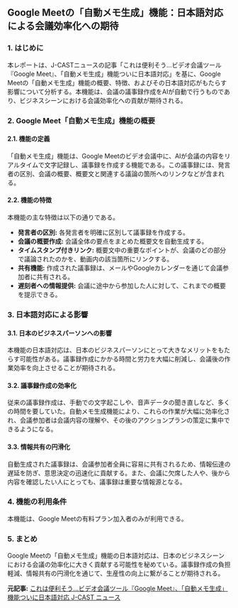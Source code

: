 ## Google Meetの「自動メモ生成」機能：日本語対応による会議効率化への期待

### 1. はじめに

本レポートは、J-CASTニュースの記事「これは便利そう...ビデオ会議ツール『Google Meet』、「自動メモ生成」機能ついに日本語対応」を基に、Google Meetの「自動メモ生成」機能の概要、特徴、およびその日本語対応がもたらす影響について分析する。本機能は、会議の議事録作成をAIが自動で行うものであり、ビジネスシーンにおける会議効率化への貢献が期待される。

### 2. Google Meet「自動メモ生成」機能の概要

#### 2.1. 機能の定義

「自動メモ生成」機能は、Google Meetのビデオ会議中に、AIが会議の内容をリアルタイムで文字記録し、議事録を作成する機能である。この議事録には、発言者の区別、会議の概要、概要文と関連する議論の箇所へのリンクなどが含まれる。

#### 2.2. 機能の特徴

本機能の主な特徴は以下の通りである。

* **発言者の区別:** 各発言者を明確に区別して議事録を作成する。
* **会議の概要作成:** 会議全体の要点をまとめた概要文を自動生成する。
* **タイムスタンプ付きリンク:** 概要文中の重要なポイントが、会議のどの部分で議論されたのかを、動画内の該当箇所にリンクする。
* **共有機能:** 作成された議事録は、メールやGoogleカレンダーを通じて会議参加者に共有される。
* **遅刻者への情報提供:** 会議に途中から参加した人に対して、これまでの概要を提示できる。

### 3. 日本語対応による影響

#### 3.1. 日本のビジネスパーソンへの影響

本機能の日本語対応は、日本のビジネスパーソンにとって大きなメリットをもたらす可能性がある。議事録作成にかかる時間と労力を大幅に削減し、会議後の作業効率を向上させることが期待される。

#### 3.2. 議事録作成の効率化

従来の議事録作成は、手動での文字起こしや、音声データの聞き直しなど、多くの時間を要していた。自動メモ生成機能により、これらの作業が大幅に効率化され、会議参加者は会議内容の理解や、その後のアクションプランの策定に集中できるようになる。

#### 3.3. 情報共有の円滑化

自動生成された議事録は、会議参加者全員に容易に共有されるため、情報伝達の遅延を防ぎ、意思決定の迅速化に貢献する。また、会議に欠席した人や、後から内容を確認したい人にとっても、議事録は重要な情報源となる。

### 4. 機能の利用条件

本機能は、Google Meetの有料プラン加入者のみが利用できる。

### 5. まとめ

Google Meetの「自動メモ生成」機能の日本語対応は、日本のビジネスシーンにおける会議の効率化に大きく貢献する可能性を秘めている。議事録作成の負担軽減、情報共有の円滑化を通じて、生産性の向上に繋がることが期待される。



**元記事:** [これは便利そう...ビデオ会議ツール『Google Meet』、「自動メモ生成」機能ついに日本語対応 J-CAST ニュース](https://www.j-cast.com/2025/03/23502602.html)